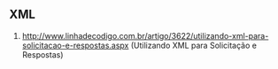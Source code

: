 ## XML

1. http://www.linhadecodigo.com.br/artigo/3622/utilizando-xml-para-solicitacao-e-respostas.aspx (Utilizando XML para Solicitação e Respostas)
